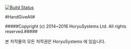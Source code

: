 [![Build Status](https://travis-ci.org/horyu1234/MC-Blacklist.svg?branch=master)](https://travis-ci.org/horyu1234/MC-Blacklist)

#HandGiveAll#

#####Copyright (c) 2014~2016 HoryuSystems Ltd. All rights reserved.#####

본 저작물의 모든 저작권은 HoryuSystems 에 있습니다.
